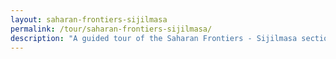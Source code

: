 ```yaml
---
layout: saharan-frontiers-sijilmasa
permalink: /tour/saharan-frontiers-sijilmasa/
description: "A guided tour of the Saharan Frontiers - Sijilmasa section of Northwestern University's Block Museum exhibition of Caravans of Gold."
---
```

